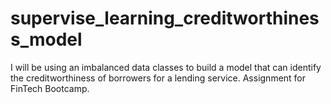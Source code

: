 # supervise_learning_creditworthiness_model
I will be using an imbalanced data classes to build a model that can identify the creditworthiness of borrowers for a lending service. Assignment for FinTech Bootcamp.
